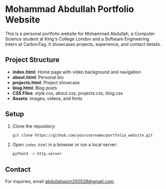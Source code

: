 # Mohammad Abdullah Portfolio Website

This is a personal portfolio website for Mohammad Abdullah, a Computer Science student at King's College London and a Software Engineering Intern at CarbonTag. It showcases projects, experience, and contact details.

## Project Structure

- **index.html**: Home page with video background and navigation
- **about.html**: Personal bio
- **projects.html**: Project showcase
- **blog.html**: Blog posts
- **CSS Files**: style.css, about.css, projects.css, blog.css
- **Assets**: images, videos, and fonts

## Setup

1. Clone the repository:
   ```bash
   git clone https://github.com/yourusername/portfolio_website.git
   ```
2. Open `index.html` in a browser or run a local server:
   ```bash
   python3 -m http.server
   ```

## Contact

For inquiries, email [abdullahasim200528@gmail.com](mailto:abdullahasim200528@gmail.com).
